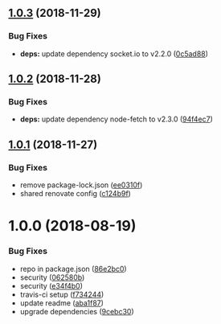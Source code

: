 ## [1.0.3](https://github.com/mike-works/rxjs-fundamentals/compare/v1.0.2...v1.0.3) (2018-11-29)


### Bug Fixes

* **deps:** update dependency socket.io to v2.2.0 ([0c5ad88](https://github.com/mike-works/rxjs-fundamentals/commit/0c5ad88))

## [1.0.2](https://github.com/mike-works/rxjs-fundamentals/compare/v1.0.1...v1.0.2) (2018-11-28)


### Bug Fixes

* **deps:** update dependency node-fetch to v2.3.0 ([94f4ec7](https://github.com/mike-works/rxjs-fundamentals/commit/94f4ec7))

## [1.0.1](https://github.com/mike-works/rxjs-fundamentals/compare/v1.0.0...v1.0.1) (2018-11-27)


### Bug Fixes

* remove package-lock.json ([ee0310f](https://github.com/mike-works/rxjs-fundamentals/commit/ee0310f))
* shared renovate config ([c124b9f](https://github.com/mike-works/rxjs-fundamentals/commit/c124b9f))

# 1.0.0 (2018-08-19)


### Bug Fixes

* repo in package.json ([86e2bc0](https://github.com/mike-works/rxjs-fundamentals/commit/86e2bc0))
* security ([062580b](https://github.com/mike-works/rxjs-fundamentals/commit/062580b))
* security ([e34f4b0](https://github.com/mike-works/rxjs-fundamentals/commit/e34f4b0))
* travis-ci setup ([f734244](https://github.com/mike-works/rxjs-fundamentals/commit/f734244))
* update readme ([aba1f87](https://github.com/mike-works/rxjs-fundamentals/commit/aba1f87))
* upgrade dependencies ([9cebc30](https://github.com/mike-works/rxjs-fundamentals/commit/9cebc30))
